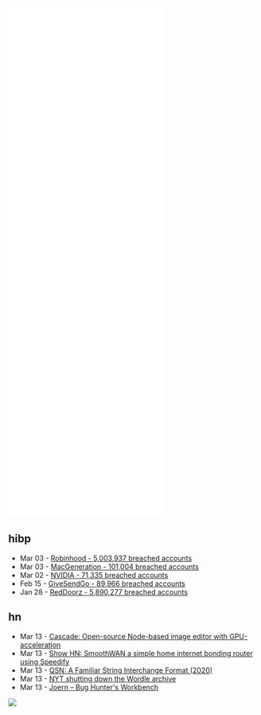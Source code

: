 ![Metrics](https://raw.githubusercontent.com/phixion/phixion/master/metrics.svg)

## hibp

<!--
for https://github.com/phixion/phixion/blob/main/.github/workflows/feeds.yml
-->
<!--START_SECTION:haveibeenpwnd-->
- Mar 03 - [Robinhood - 5,003,937 breached accounts](https://haveibeenpwned.com/PwnedWebsites#Robinhood)
- Mar 03 - [MacGeneration - 101,004 breached accounts](https://haveibeenpwned.com/PwnedWebsites#MacGeneration)
- Mar 02 - [NVIDIA - 71,335 breached accounts](https://haveibeenpwned.com/PwnedWebsites#NVIDIA)
- Feb 15 - [GiveSendGo - 89,966 breached accounts](https://haveibeenpwned.com/PwnedWebsites#GiveSendGo)
- Jan 28 - [RedDoorz - 5,890,277 breached accounts](https://haveibeenpwned.com/PwnedWebsites#RedDoorz)
<!--END_SECTION:haveibeenpwnd-->

## hn

<!--
for https://github.com/phixion/phixion/blob/main/.github/workflows/feeds.yml
-->
<!--START_SECTION:hn-->
- Mar 13 - [Cascade: Open-source Node-based image editor with GPU-acceleration](https://github.com/ttddee/Cascade)
- Mar 13 - [Show HN: SmoothWAN a simple home internet bonding router using Speedify](https://github.com/TalalMash/SmoothWAN)
- Mar 13 - [QSN: A Familiar String Interchange Format (2020)](http://www.oilshell.org/release/latest/doc/qsn.html)
- Mar 13 - [NYT shutting down the Wordle archive](https://gamerant.com/new-york-times-wordle-archive-shutdown-changes-wordle-clones/)
- Mar 13 - [Joern – Bug Hunter's Workbench](https://joern.io/)
<!--END_SECTION:hn-->

<!--
for https://yhype.me
-->
![](https://hit.yhype.me/github/profile?user_id=13013670)
